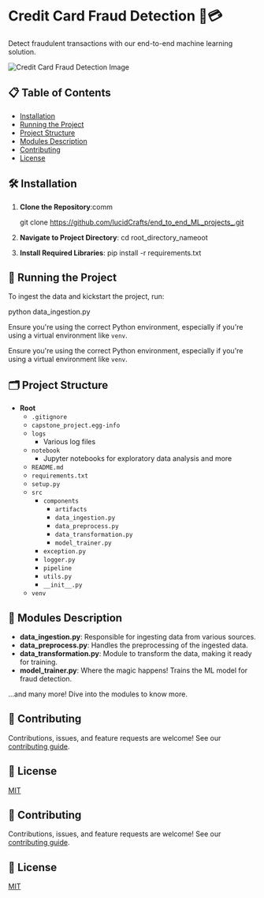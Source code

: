 # Credit Card Fraud Detection 🚫💳

Detect fraudulent transactions with our end-to-end machine learning solution.

![Credit Card Fraud Detection Image](placeholder.png)

## 📋 Table of Contents

- [Installation](#installation)
- [Running the Project](#running-the-project)
- [Project Structure](#project-structure)
- [Modules Description](#modules-description)
- [Contributing](#contributing)
- [License](#license)

## 🛠 Installation

1. **Clone the Repository**:comm

     git clone https://github.com/lucidCrafts/end_to_end_ML_projects_.git


2. **Navigate to Project Directory**:
     cd root_directory_nameoot


3. **Install Required Libraries**:
     pip install -r requirements.txt

## 🚀 Running the Project

To ingest the data and kickstart the project, run:

python data_ingestion.py


Ensure you're using the correct Python environment, especially if you're using a virtual environment like `venv`.

Ensure you're using the correct Python environment, especially if you're using a virtual environment like `venv`.

## 🗂 Project Structure

- **Root**
  - `.gitignore`
  - `capstone_project.egg-info`
  - `logs`
    - Various log files
  - `notebook`
    - Jupyter notebooks for exploratory data analysis and more
  - `README.md`
  - `requirements.txt`
  - `setup.py`
  - `src`
    - `components`
      - `artifacts`
      - `data_ingestion.py`
      - `data_preprocess.py`
      - `data_transformation.py`
      - `model_trainer.py`
    - `exception.py`
    - `logger.py`
    - `pipeline`
    - `utils.py`
    - `__init__.py`
  - `venv`

## 📜 Modules Description

- **data_ingestion.py**: Responsible for ingesting data from various sources.
- **data_preprocess.py**: Handles the preprocessing of the ingested data.
- **data_transformation.py**: Module to transform the data, making it ready for training.
- **model_trainer.py**: Where the magic happens! Trains the ML model for fraud detection.

...and many more! Dive into the modules to know more.

## 🤝 Contributing

Contributions, issues, and feature requests are welcome! See our [contributing guide](link-to-contributing-guide-if-you-have-one.md).

## 📜 License

[MIT](soon.md)

## 🤝 Contributing

Contributions, issues, and feature requests are welcome! See our [contributing guide](will_update_soon.md).

## 📜 License

[MIT](soon.md)

